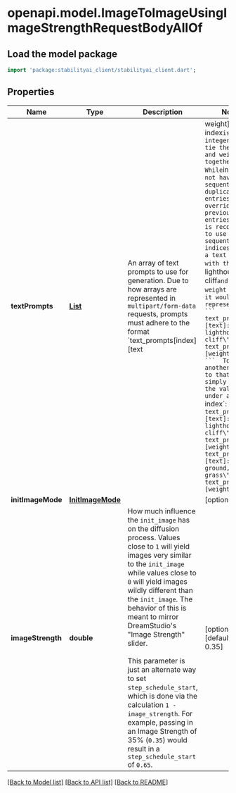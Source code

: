 # openapi.model.ImageToImageUsingImageStrengthRequestBodyAllOf

## Load the model package
```dart
import 'package:stabilityai_client/stabilityai_client.dart';
```

## Properties
| Name              | Type                                  | Description                                                                                                                                                                                                                                                                                                                                                                                                                                                                                                                                                           | Notes                                                                                                                                                                                                                                                                                                                                                                                                                                                                                                                                                                                                                                                                                                         |
|-------------------|---------------------------------------|-----------------------------------------------------------------------------------------------------------------------------------------------------------------------------------------------------------------------------------------------------------------------------------------------------------------------------------------------------------------------------------------------------------------------------------------------------------------------------------------------------------------------------------------------------------------------|---------------------------------------------------------------------------------------------------------------------------------------------------------------------------------------------------------------------------------------------------------------------------------------------------------------------------------------------------------------------------------------------------------------------------------------------------------------------------------------------------------------------------------------------------------------------------------------------------------------------------------------------------------------------------------------------------------------|
| **textPrompts**   | [**List<TextPrompt>**](TextPrompt.md) | An array of text prompts to use for generation.  Due to how arrays are represented in `multipart/form-data` requests, prompts must adhere to the format `text_prompts[index][text                                                                                                                                                                                                                                                                                                                                                                                     | weight]`, where `index` is some integer used to tie the text and weight together.  While `index` does not have to be sequential, duplicate entries  will override previous entries, so it is recommended to use sequential indices.  Given a text prompt with the text `A lighthouse on a cliff` and a weight of `0.5`, it would be represented as: ``` text_prompts[0][text]: \"A lighthouse on a cliff\" text_prompts[0][weight]: 0.5 ```  To add another prompt to that request simply provide the values under a new `index`:  ``` text_prompts[0][text]: \"A lighthouse on a cliff\" text_prompts[0][weight]: 0.5 text_prompts[1][text]: \"land, ground, dirt, grass\" text_prompts[1][weight]: -0.9 ``` | [default to const []]
| **initImageMode** | [**InitImageMode**](InitImageMode.md) |                                                                                                                                                                                                                                                                                                                                                                                                                                                                                                                                                                       | [optional]                                                                                                                                                                                                                                                                                                                                                                                                                                                                                                                                                                                                                                                                                                    |
| **imageStrength** | **double**                            | How much influence the `init_image` has on the diffusion process. Values close to `1` will yield images very similar to the `init_image` while values close to `0` will yield images wildly different than the `init_image`. The behavior of this is meant to mirror DreamStudio's \"Image Strength\" slider.  <br/> <br/> This parameter is just an alternate way to set `step_schedule_start`, which is done via the calculation `1 - image_strength`. For example, passing in an Image Strength of 35% (`0.35`) would result in a `step_schedule_start` of `0.65`. | [optional] [default to 0.35]                                                                                                                                                                                                                                                                                                                                                                                                                                                                                                                                                                                                                                                                                  |

[[Back to Model list]](../README.md#documentation-for-models) [[Back to API list]](../README.md#documentation-for-api-endpoints) [[Back to README]](../README.md)


